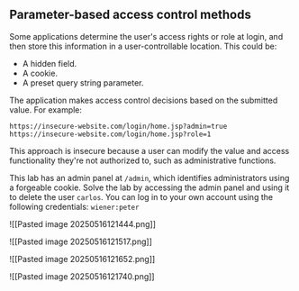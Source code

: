 ## Parameter-based access control methods

Some applications determine the user's access rights or role at login, and then store this information in a user-controllable location. This could be:

- A hidden field.
- A cookie.
- A preset query string parameter.

The application makes access control decisions based on the submitted value. For example:

`https://insecure-website.com/login/home.jsp?admin=true`
`https://insecure-website.com/login/home.jsp?role=1`

This approach is insecure because a user can modify the value and access functionality they're not authorized to, such as administrative functions.



This lab has an admin panel at `/admin`, which identifies administrators using a forgeable cookie.
Solve the lab by accessing the admin panel and using it to delete the user `carlos`.
You can log in to your own account using the following credentials: `wiener:peter`

![[Pasted image 20250516121444.png]]

![[Pasted image 20250516121517.png]]

![[Pasted image 20250516121652.png]]


![[Pasted image 20250516121740.png]]